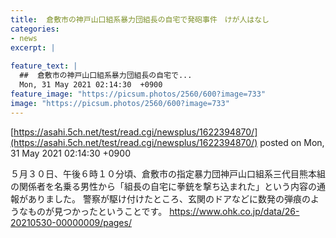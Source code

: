 ```yaml
---
title:  倉敷市の神戸山口組系暴力団組長の自宅で発砲事件　けが人はなし  
categories:
- news
excerpt: |
  
feature_text: |
  ##  倉敷市の神戸山口組系暴力団組長の自宅で...
  Mon, 31 May 2021 02:14:30  +0900
feature_image: "https://picsum.photos/2560/600?image=733"
image: "https://picsum.photos/2560/600?image=733"
---
```


[https://asahi.5ch.net/test/read.cgi/newsplus/1622394870/](https://asahi.5ch.net/test/read.cgi/newsplus/1622394870/)
posted on Mon, 31 May 2021 02:14:30  +0900

<!--more-->

５月３０日、午後６時１０分頃、倉敷市の指定暴力団神戸山口組系三代目熊本組の関係者を名乗る男性から「組長の自宅に拳銃を撃ち込まれた」という内容の通報がありました。 警察が駆け付けたところ、玄関のドアなどに数発の弾痕のようなものが見つかったということです。 https://www.ohk.co.jp/data/26-20210530-00000009/pages/
